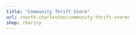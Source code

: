 ```yaml
---
title: "Community Thrift Store"
url: /north-charleston/community-thrift-store/
shop: charity
---
```

